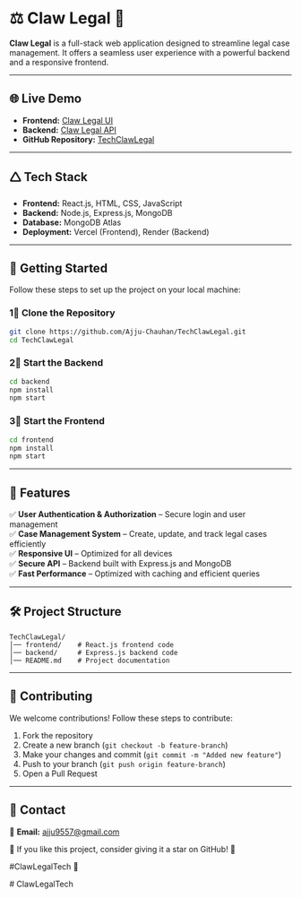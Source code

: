 # ⚖️ Claw Legal 🚀

**Claw Legal** is a full-stack web application designed to streamline legal case management. It offers a seamless user experience with a powerful backend and a responsive frontend.

---

## 🌐 Live Demo

- **Frontend:** [Claw Legal UI](https://clawlegal.vercel.app/)
- **Backend:** [Claw Legal API](https://techclawlegal.onrender.com/)
- **GitHub Repository:** [TechClawLegal](https://github.com/Ajju-Chauhan/TechClawLegal)

---

## 🛆 Tech Stack

- **Frontend:** React.js, HTML, CSS, JavaScript  
- **Backend:** Node.js, Express.js, MongoDB  
- **Database:** MongoDB Atlas  
- **Deployment:** Vercel (Frontend), Render (Backend)  

---

## 🚀 Getting Started

Follow these steps to set up the project on your local machine:

### 1⃣ Clone the Repository

```sh
git clone https://github.com/Ajju-Chauhan/TechClawLegal.git
cd TechClawLegal
```

### 2⃣ Start the Backend

```sh
cd backend
npm install
npm start
```

### 3⃣ Start the Frontend

```sh
cd frontend
npm install
npm start
```

---

## 🎯 Features

✅ **User Authentication & Authorization** – Secure login and user management  
✅ **Case Management System** – Create, update, and track legal cases efficiently  
✅ **Responsive UI** – Optimized for all devices  
✅ **Secure API** – Backend built with Express.js and MongoDB  
✅ **Fast Performance** – Optimized with caching and efficient queries  

---

## 🛠️ Project Structure

```
TechClawLegal/
│── frontend/    # React.js frontend code
│── backend/     # Express.js backend code
│── README.md    # Project documentation
```

---

## 🤝 Contributing

We welcome contributions! Follow these steps to contribute:

1. Fork the repository  
2. Create a new branch (`git checkout -b feature-branch`)  
3. Make your changes and commit (`git commit -m "Added new feature"`)  
4. Push to your branch (`git push origin feature-branch`)  
5. Open a Pull Request  

---

## 📩 Contact

📧 **Email:** ajju9557@gmail.com  

🌟 If you like this project, consider giving it a star on GitHub! 🌟  

#ClawLegalTech 🚀

#   C l a w L e g a l T e c h  
 